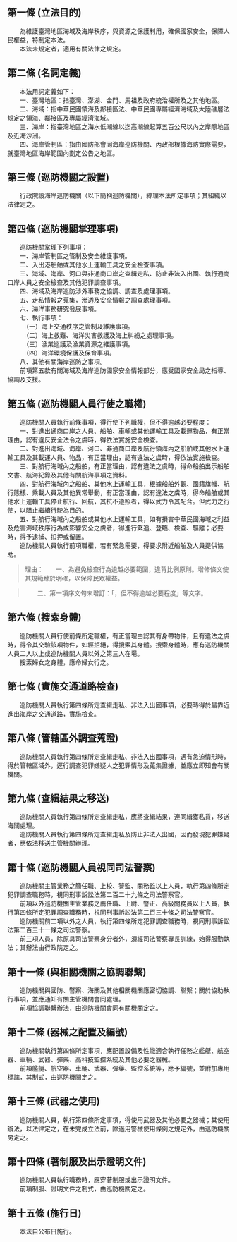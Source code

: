 第一條 (立法目的)
-----------------
　　為維護臺灣地區海域及海岸秩序，與資源之保護利用，確保國家安全，保障人民權益，特制定本法。  
　　本法未規定者，適用有關法律之規定。  


第二條 (名詞定義)
-----------------
　　本法用詞定義如下：  
　　一、臺灣地區：指臺灣、澎湖、金門、馬祖及政府統治權所及之其他地區。  
　　二、海域：指中華民國領海及鄰接區法、中華民國專屬經濟海域及大陸礁層法規定之領海、鄰接區及專屬經濟海域。  
　　三、海岸：指臺灣地區之海水低潮線以迄高潮線起算五百公尺以內之岸際地區及近海沙洲。  
　　四、海岸管制區：指由國防部會同海岸巡防機關、內政部根據海防實際需要，就臺灣地區海岸範圍內劃定公告之地區。  


第三條 (巡防機關之設置)
-----------------------
　　行政院設海岸巡防機關（以下簡稱巡防機關），綜理本法所定事項；其組織以法律定之。  


第四條 (巡防機關掌理事項)
-------------------------
　　巡防機關掌理下列事項：  
　　一、海岸管制區之管制及安全維護事項。  
　　二、入出港船舶或其他水上運輸工具之安全檢查事項。  
　　三、海域、海岸、河口與非通商口岸之查緝走私、防止非法入出國、執行通商口岸人員之安全檢查及其他犯罪調查事項。  
　　四、海域及海岸巡防涉外事務之協調、調查及處理事項。  
　　五、走私情報之蒐集，滲透及安全情報之調查處理事項。  
　　六、海洋事務研究發展事項。  
　　七、執行事項：  
　　　（一）海上交通秩序之管制及維護事項。  
　　　（二）海上救難、海洋災害救護及海上糾紛之處理事項。  
　　　（三）漁業巡護及漁業資源之維護事項。  
　　　（四）海洋環境保護及保育事項。  
　　八、其他有關海岸巡防之事項。  
　　前項第五款有關海域及海岸巡防國家安全情報部分，應受國家安全局之指導、協調及支援。  


第五條 (巡防機關人員行使之職權)
-------------------------------
　　巡防機關人員執行前條事項，得行使下列職權，但不得逾越必要程度：  
　　一、對進出通商口岸之人員、船舶、車輛或其他運輸工具及載運物品，有正當理由，認有違反安全法令之虞時，得依法實施安全檢查。  
　　二、對進出海域、海岸、河口、非通商口岸及航行領海內之船舶或其他水上運輸工具及其載運人員、物品，有正當理由，認有違法之虞時，得依法實施檢查。  
　　三、對航行海域內之船舶，有正當理由，認有違法之虞時，得命船舶出示船舶文書、航海紀錄及其他有關航海事項之資料。  
　　四、對航行海域內之船舶、其他水上運輸工具，根據船舶外觀、國籍旗幟、航行態樣、乘載人員及其他異常舉動，有正當理由，認有違法之虞時，得命船舶或其他水上運輸工具停止航行、回航，其抗不遵照者，得以武力令其配合。但武力之行使，以阻止繼續行駛為目的。  
　　五、對航行海域內之船舶或其他水上運輸工具，如有損害中華民國海域之利益及危害海域秩序行為或影響安全之虞者，得進行緊追、登臨、檢查、驅離；必要時，得予逮捕、扣押或留置。  
　　巡防機關人員執行前項職權，若有緊急需要，得要求附近船舶及人員提供協助。  
> 理由：　　一、為避免檢查行為逾越必要範圍，違背比例原則。增修條文使其規範臻於明確，以保障民眾權益。

> 　　二、第一項序文句末增訂：「，但不得逾越必要程度」等文字。



第六條 (搜索身體)
-----------------
　　巡防機關人員行使前條所定職權，有正當理由認其有身帶物件，且有違法之虞時，得令其交驗該項物件，如經拒絕，得搜索其身體。搜索身體時，應有巡防機關人員二人以上或巡防機關人員以外之第三人在場。  
　　搜索婦女之身體，應命婦女行之。  


第七條 (實施交通道路檢查)
-------------------------
　　巡防機關人員執行第四條所定查緝走私、非法入出國事項，必要時得於最靠近進出海岸之交通道路，實施檢查。  


第八條 (管轄區外調查蒐證)
-------------------------
　　巡防機關人員執行第四條所定查緝走私、非法入出國事項，遇有急迫情形時，得於管轄區域外，逕行調查犯罪嫌疑人之犯罪情形及蒐集證據，並應立即知會有關機關。  


第九條 (查緝結果之移送)
-----------------------
　　巡防機關人員執行第四條所定查緝走私，應將查緝結果，連同緝獲私貨，移送海關處理。  
　　巡防機關人員執行第四條所定查緝走私及防止非法入出國，因而發現犯罪嫌疑者，應依法移送主管機關辦理。  


第十條 (巡防機關人員視同司法警察)
---------------------------------
　　巡防機關主管業務之簡任職、上校、警監、關務監以上人員，執行第四條所定犯罪調查職務時，視同刑事訴訟法第二百二十九條之司法警察官。  
　　前項以外巡防機關主管業務之薦任職、上尉、警正、高級關務員以上人員，執行第四條所定犯罪調查職務時，視同刑事訴訟法第二百三十條之司法警察官。  
　　巡防機關前二項以外之人員，執行第四條所定犯罪調查職務時，視同刑事訴訟法第二百三十一條之司法警察。  
　　前三項人員，除原具司法警察身分者外，須經司法警察專長訓練，始得服勤執法；其辦法由行政院定之。  


第十一條 (與相關機關之協調聯繫)
-------------------------------
　　巡防機關與國防、警察、海關及其他相關機關應密切協調、聯繫；關於協助執行事項，並應通知有關主管機關會同處理。  
　　前項協調聯繫辦法，由巡防機關會同有關機關定之。  


第十二條 (器械之配置及編號)
---------------------------
　　巡防機關執行第四條所定事項，應配置設備及性能適合執行任務之艦艇、航空器、車輛、武器、彈藥、高科技監控系統及其他必要之器械。  
　　前項艦艇、航空器、車輛、武器、彈藥、監控系統等，應予編號，並附加專用標誌，其制式，由巡防機關定之。  


第十三條 (武器之使用)
---------------------
　　巡防機關人員，執行第四條所定事項，得使用武器及其他必要之器械；其使用辦法，以法律定之，在未完成立法前，除適用警械使用條例之規定外，由巡防機關另定之。  


第十四條 (著制服及出示證明文件)
-------------------------------
　　巡防機關人員執行職務時，應穿著制服或出示證明文件。  
　　前項制服、證明文件之制式，由巡防機關定之。  


第十五條 (施行日)
-----------------
　　本法自公布日施行。